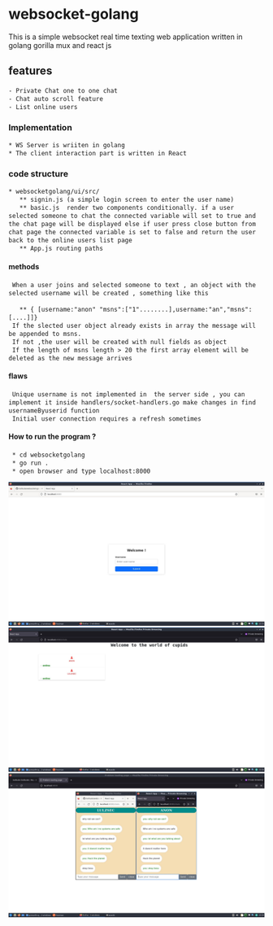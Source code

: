 # websocket-golang

 This is a simple websocket real time texting web application written in golang gorilla mux and react js


## features 
    - Private Chat one to one chat
    - Chat auto scroll feature 
    - List online users

### Implementation 

    * WS Server is wriiten in golang 
    * The client interaction part is written in React

### code  structure 
    * websocketgolang/ui/src/
       ** signin.js (a simple login screen to enter the user name)
       ** basic.js  render two components conditionally. if a user selected someone to chat the connected variable will set to true and the chat page will be displayed else if user press close button from chat page the connected variable is set to false and return the user back to the online users list page
       ** App.js routing paths 

#### methods 
  
     When a user joins and selected someone to text , an object with the selected username will be created , something like this 
       
       ** { [username:"anon" "msns":["1"........],username:"an","msns":[....]]}
     If the slected user object already exists in array the message will be appended to msns.
     If not ,the user will be created with null fields as object
     If the length of msns length > 20 the first array element will be deleted as the new message arrives
#### flaws 
     Unique username is not implemented in  the server side , you can implement it inside handlers/socket-handlers.go make changes in find usernameByuserid function
     Initial user connection requires a refresh sometimes


#### How to run the program ?
     * cd websocketgolang
     * go run .
     * open browser and type localhost:8000
![Login](screen.jpg)
![List users](screen1.jpg)
![chat example](12.jpg)
